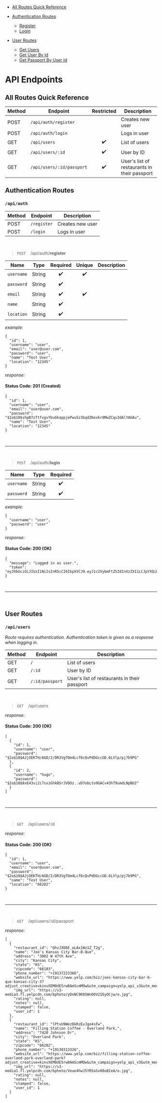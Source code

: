 - [All Routes Quick Reference](#reference)

- [Authentication Routes](#authentication-routes)
  - [Register](#register)
  - [Login](#login)
- [User Routes](#user-routes)
  - [Get Users](#get-users)
  - [Get User By Id](#get-user-by-id)
  - [Get Passport By User Id](#get-passport)

# API Endpoints

## <a name="reference"></a>All Routes Quick Reference

| Method | Endpoint                  | Restricted | Description                                  |
| ------ | ------------------------- | :--------: | -------------------------------------------- |
| POST   | `/api/auth/register`      |            | Creates new user                             |
| POST   | `/api/auth/login`         |            | Logs in user                                 |
| GET    | `/api/users`              |     ✔️     | List of users                                |
| GET    | `/api/users/:id`          |     ✔️     | User by ID                                   |
| GET    | `/api/users/:id/passport` |     ✔️     | User's list of restaurants in their passport |

## <a name="authentication-routes"></a>Authentication Routes

### `/api/auth`

| Method | Endpoint    | Description      |
| ------ | ----------- | ---------------- |
| POST   | `/register` | Creates new user |
| POST   | `/login`    | Logs in user     |

<br/>

> <a name="register"></a>`POST` &nbsp;&nbsp;&nbsp;/api/auth/**register**

| Name       | Type   | Required | Unique | Description |
| ---------- | ------ | :------: | :----: | ----------- |
| `username` | String |    ✔️    |   ✔️   |             |
| `password` | String |    ✔️    |        |             |
| `email`    | String |    ✔️    |   ✔️   |             |
| `name`     | String |    ✔️    |        |             |
| `location` | String |    ✔️    |        |             |

_example:_

```
{
  "id": 1,
  "username": "user",
  "email": "user@user.com",
  "password": "user",
  "name": "Test User",
  "location": "12345"
}
```

_response:_

#### Status Code: 201 (Created)

```
{
  "id": 1,
  "username": "user",
  "email": "user@user.com",
  "password": "$2a$10$shpB7zTtfvgvYbuGkappjePwu5z3bqdZKexkr8MwZCqv3dAlYAGAu",
  "name": "Test User",
  "location": "12345"
}
```

<br/>

---

<br/>

> <a name="login"></a>`POST` &nbsp;&nbsp;&nbsp;/api/auth/**login**

| Name       | Type   | Required |
| ---------- | ------ | :------: |
| `username` | String |    ✔️    |
| `password` | String |    ✔️    |

_example:_

```
{
  "username": "user",
  "password": "user"
}
```

_response:_

#### Status Code: 200 (OK)

```
{
  "message": "Logged in as user.",
  "token": "eyJhbGciOiJIUzI1NiIsInR5cCI6IkpXVCJ9.eyJ1c2VybmFtZSI6InVzZXIiLCJpYXQiOjE1NzcxNDY2NjIsImV4cCI6MTU3NzE1MDI2Mn0.YrGgLoixXVuS4j2tT_qlsfmJ0wCpRKJGHgwJGwj3dwM"
}
```

<br/>

---

<br/>

## <a name="user-routes"></a>User Routes

### `/api/users`

_Route requires authentication. Authentication token is given as a response when logging in._

| Method | Endpoint        | Description                                  |
| ------ | --------------- | -------------------------------------------- |
| GET    | `/`             | List of users                                |
| GET    | `/:id`          | User by ID                                   |
| GET    | `/:id/passport` | User's list of restaurants in their passport |

<br/>

> <a name="get-users"></a>`GET` &nbsp;&nbsp;&nbsp;/api/users

_response:_

#### Status Code: 200 (OK)

```
[
  {
    "id": 1,
    "username": "user",
    "password": "$2a$10$AJjOEKTH/AGD/2/DR3VgTOm4Lcf6cQvPdDGccGD.6LVlp/pj7b9PG"
  },
  {
    "id": 2,
    "username": "hugo",
    "password": "$2a$10$8xE43vi2i7sxzGhkBSrJVOOz..vD7obLto9GACv43hT9umdLNpBU2"
  }
]
```

<br/>

---

<br/>

> <a name="get-user-by-id"></a>`GET` &nbsp;&nbsp;&nbsp;/api/users/:id

_response:_

#### Status Code: 200 (OK)

```
{
  "id": 1,
  "username": "user",
  "email": "user@user.com",
  "password": "$2a$10$AJjOEKTH/AGD/2/DR3VgTOm4Lcf6cQvPdDGccGD.6LVlp/pj7b9PG",
  "name": "Test User",
  "location": "66202"
}
```

<br/>

---

<br/>

> <a name="get-passport"></a>`GET` &nbsp;&nbsp;&nbsp;/api/users/:id/passport

_response:_

```
[
  {
    "restaurant_id": "QhzJXO6E_oLAx1Wz1Z_T2g",
    "name": "Joe's Kansas City Bar-B-Que",
    "address": "3002 W 47th Ave",
    "city": "Kansas City",
    "state": "KS",
    "zipcode": "66103",
    "phone_number": "+19137223366",
    "website_url": "https://www.yelp.com/biz/joes-kansas-city-bar-b-que-kansas-city-3?adjust_creative=kinvXEM0dE5rw0AmScmMOw&utm_campaign=yelp_api_v3&utm_medium=api_v3_business_search&utm_source=kinvXEM0dE5rw0AmScmMOw",
    "img_url": "https://s3-media3.fl.yelpcdn.com/bphoto/yDnNC9K0SWnOOV2IEyOCjw/o.jpg",
    "rating": null,
    "notes": null,
    "stamped": false,
    "user_id": 1
  },
  {
    "restaurant_id": "lPtvU9WezDkRzEvJge4sFw",
    "name": "Filling Station Coffee - Overland Park,",
    "address": "7420 Johnson Dr",
    "city": "Overland Park",
    "state": "KS",
    "zipcode": "66202",
    "phone_number": "+19138313326",
    "website_url": "https://www.yelp.com/biz/filling-station-coffee-overland-park-overland-park?adjust_creative=kinvXEM0dE5rw0AmScmMOw&utm_campaign=yelp_api_v3&utm_medium=api_v3_business_search&utm_source=kinvXEM0dE5rw0AmScmMOw",
    "img_url": "https://s3-media1.fl.yelpcdn.com/bphoto/Veue4hwJ5YR5aSv00uBIeA/o.jpg",
    "rating": null,
    "notes": null,
    "stamped": false,
    "user_id": 1
  }
]
```

